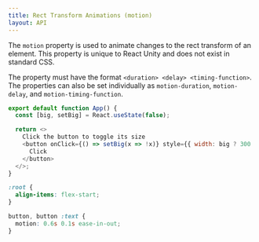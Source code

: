 ```yaml
---
title: Rect Transform Animations (motion)
layout: API
---
```


The `motion` property is used to animate changes to the rect transform of an element. This property is unique to React Unity and does not exist in standard CSS.

The property must have the format `<duration> <delay> <timing-function>`. The properties can also be set individually as `motion-duration`, `motion-delay`, and `motion-timing-function`.

<Sandpack>

```js
export default function App() {
  const [big, setBig] = React.useState(false);

  return <>
    Click the button to toggle its size
    <button onClick={() => setBig(x => !x)} style={{ width: big ? 300 : 'auto' }}>
      Click
    </button>
  </>;
}
```

```css active
:root {
  align-items: flex-start;
}

button, button :text {
  motion: 0.6s 0.1s ease-in-out;
}
```

</Sandpack>
